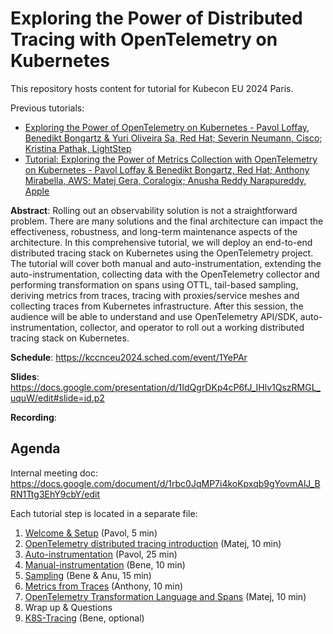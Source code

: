 # Exploring the Power of Distributed Tracing with OpenTelemetry on Kubernetes

This repository hosts content for tutorial for Kubecon EU 2024 Paris.

Previous tutorials:
* [Exploring the Power of OpenTelemetry on Kubernetes - Pavol Loffay, Benedikt Bongartz & Yuri Oliveira Sa, Red Hat; Severin Neumann, Cisco; Kristina Pathak, LightStep](https://github.com/pavolloffay/kubecon-eu-2023-opentelemetry-kubernetes-tutorial)
* [Tutorial: Exploring the Power of Metrics Collection with OpenTelemetry on Kubernetes - Pavol Loffay & Benedikt Bongartz, Red Hat; Anthony Mirabella, AWS; Matej Gera, Coralogix; Anusha Reddy Narapureddy, Apple](https://github.com/pavolloffay/kubecon-na-2023-opentelemetry-kubernetes-metrics-tutorial)

__Abstract__: Rolling out an observability solution is not a straightforward problem. There are many solutions and the final architecture can impact the effectiveness, robustness, and long-term maintenance aspects of the architecture. In this comprehensive tutorial, we will deploy an end-to-end distributed tracing stack on Kubernetes using the OpenTelemetry project. The tutorial will cover both manual and auto-instrumentation, extending the auto-instrumentation, collecting data with the OpenTelemetry collector and performing transformation on spans using OTTL, tail-based sampling, deriving metrics from traces, tracing with proxies/service meshes and collecting traces from Kubernetes infrastructure. After this session, the audience will be able to understand and use OpenTelemetry API/SDK, auto-instrumentation, collector, and operator to roll out a working distributed tracing stack on Kubernetes.

__Schedule__: https://kccnceu2024.sched.com/event/1YePAr

__Slides__: https://docs.google.com/presentation/d/1IdQgrDKp4cP6fJ_IHlv1QszRMGL_uquW/edit#slide=id.p2

__Recording__: 

## Agenda

Internal meeting doc: https://docs.google.com/document/d/1rbc0JqMP7i4koKpxqb9gYovmAlJ_BRN1Ttg3EhY9cbY/edit

Each tutorial step is located in a separate file:

1. [Welcome & Setup](01-welcome-setup.md) (Pavol, 5 min)
1. [OpenTelemetry distributed tracing introduction](02-tracing-introduction.md) (Matej, 10 min)
1. [Auto-instrumentation](03-auto-instrumentation.md) (Pavol, 25 min)
1. [Manual-instrumentation](04-manual-instrumentation.md) (Bene, 10 min)
1. [Sampling](05-sampling.md) (Bene & Anu, 15 min)
1. [Metrics from Traces](06-RED-metrics.md) (Anthony, 10 min)
1. [OpenTelemetry Transformation Language and Spans](07-ottl.md) (Matej, 10 min)
1. Wrap up & Questions
1. [K8S-Tracing](08-k8s-tracing.md) (Bene, optional)
